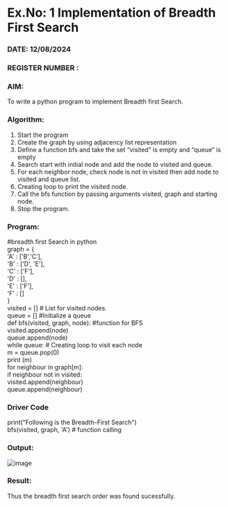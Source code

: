 # Ex.No: 1  Implementation of Breadth First Search 
### DATE:  12/08/2024                                                                          
### REGISTER NUMBER : 
### AIM: 
To write a python program to implement Breadth first Search. 
### Algorithm:
1. Start the program
2. Create the graph by using adjacency list representation
3. Define a function bfs and take the set “visited” is empty and “queue” is empty
4. Search start with initial node and add the node to visited and queue.
5. For each neighbor node, check node is not in visited then add node to visited and queue list.
6.  Creating loop to print the visited node.
7.   Call the bfs function by passing arguments visited, graph and starting node.
8.   Stop the program.
### Program:
#breadth first Search in python </br>
graph = {</br>
 'A' : ['B','C'],</br>
 'B' : ['D', 'E'],</br>
 'C' : ['F'],</br>
 'D' : [],</br>
 'E' : ['F'],</br>
 'F' : []</br>
 }</br>
visited = [] # List for visited nodes.</br>
queue = []     #Initialize a queue</br>
def bfs(visited, graph, node): #function for BFS</br>
    visited.append(node)</br>
    queue.append(node)</br>
    while queue:          # Creating loop to visit each node</br>
        m = queue.pop(0)</br>
        print (m)</br>
        for neighbour in graph[m]:</br>
            if neighbour not in visited:</br>
                visited.append(neighbour)</br>
                queue.append(neighbour)</br>

### Driver Code</br>
print("Following is the Breadth-First Search")</br>
bfs(visited, graph, 'A')    # function calling</br>



### Output:

![image](https://github.com/user-attachments/assets/55f43176-ebc2-47e7-859d-d395b518ad86)


### Result:
Thus the breadth first search order was found sucessfully.
